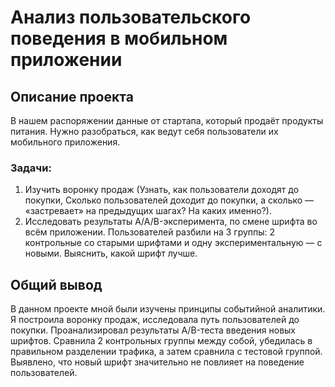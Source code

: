 # Анализ пользовательского поведения в мобильном приложении

## Описание проекта

В нашем распоряжении данные от стартапа, который продаёт продукты питания. Нужно разобраться, как ведут себя пользователи их мобильного приложения.

### Задачи:

1. Изучить воронку продаж (Узнать, как пользователи доходят до покупки, Сколько пользователей доходит до покупки, а сколько — «застревает» на предыдущих шагах? На каких именно?).
2. Исследовать результаты A/A/B-эксперимента, по смене шрифта во всём приложении. Пользователей разбили на 3 группы: 2 контрольные со старыми шрифтами и одну экспериментальную — с новыми. Выяснить, какой шрифт лучше.

## Общий вывод

В данном проекте мной были изучены принципы событийной аналитики. Я построила воронку продаж, исследовала путь пользователей до покупки. Проанализировал результаты A/B-теста введения новых шрифтов. Сравнила 2 контрольных группы между собой, убедилась в правильном разделении трафика, а затем сравнила с тестовой группой.
Выявлено, что новый шрифт значительно не повлияет на поведение пользователей.
